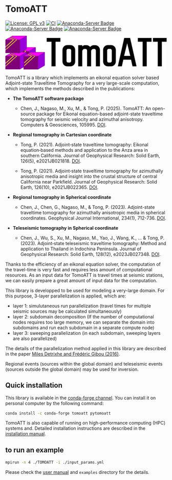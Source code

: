 # TomoATT 

[![License: GPL v3](https://img.shields.io/badge/License-GPL%20v3-blue.svg)](LICENSE)
[![CI](https://github.com/mnagaso/TomoATT/actions/workflows/CI.yml/badge.svg?branch=main)](https://github.com/mnagaso/TomoATT/actions/workflows/CI.yml)
[![Anaconda-Server Badge](https://anaconda.org/conda-forge/tomoatt/badges/version.svg)](https://anaconda.org/conda-forge/tomoatt)
[![Anaconda-Server Badge](https://anaconda.org/conda-forge/tomoatt/badges/platforms.svg)](https://anaconda.org/conda-forge/tomoatt)
[![Anaconda-Server Badge](https://anaconda.org/conda-forge/tomoatt/badges/latest_release_date.svg)](https://anaconda.org/conda-forge/tomoatt)

![logo](docs/logo/TomoATT_logo_2.png)

TomoATT is a library which implements an eikonal equation solver based Adjoint-state Traveltime Tomography for a very large-scale computation, which implements the methods described in the publications:

- **The TomoATT software package**
  - Chen, J., Nagaso, M., Xu, M., & Tong, P. (2025). TomoATT: An open-source package for Eikonal equation-based adjoint-state traveltime tomography for seismic velocity and azimuthal anisotropy. Computers & Geosciences, 105995. [DOI](https://doi.org/10.1016/j.cageo.2025.105995).

- **Regional tomography in Cartesian coordinate**

  - Tong, P. (2021). Adjoint‐state traveltime tomography: Eikonal equation‐based methods and application to the Anza area in southern California. Journal of Geophysical Research: Solid Earth, 126(5), e2021JB021818. [DOI](https://doi.org/10.1029/2021JB021818).

  - Tong, P. (2021). Adjoint‐state traveltime tomography for azimuthally anisotropic media and insight into the crustal structure of central California near Parkfield. Journal of Geophysical Research: Solid Earth, 126(10), e2021JB022365. [DOI](https://doi.org/10.1029/2021JB022365).

- **Regional tomography in Spherical coordinate**

  - Chen, J., Chen, G., Nagaso, M., & Tong, P. (2023). Adjoint-state traveltime tomography for azimuthally anisotropic media in spherical coordinates. Geophysical Journal International, 234(1), 712-736. [DOI](https://doi.org/10.1093/gji/ggad093).

- **Teleseismic tomography in Spherical coordinate**

  - Chen, J., Wu, S., Xu, M., Nagaso, M., Yao, J., Wang, K., ... & Tong, P. (2023). Adjoint‐state teleseismic traveltime tomography: Method and application to Thailand in Indochina Peninsula. Journal of Geophysical Research: Solid Earth, 128(12), e2023JB027348. [DOI](https://doi.org/10.1029/2023JB027348).


Thanks to the efficiency of an eikonal equation solver, the computation of the travel-time is very fast and requires less amount of computational resources.
As an input data for TomoATT is travel times at seismic stations, we can easily prepare a great amount of input data for the computation.

This library is developped to be used for modeling a very-large domain. For this purpose, 3-layer parallelization is applied, which are:
- layer 1: simulutaneous run parallelization (travel times for multiple seismic sources may be calculated simultaneously)
- layer 2: subdomain decomposition (If the number of computational nodes requires too large memory, we can separate the domain into subdomains and run each subdomain in a separate compute node)
- layer 3: sweeping parallelization (in each subdomain, sweeping layers are also parallelized)

The details of the parallelization method applied in this library are described in the paper [Miles Detrixhe and Frédéric Gibou (2016)](https://doi.org/10.1016/j.jcp.2016.06.023).

Regional events (sources within the global domain) and teleseismic events (sources outside the global domain) may be used for inversion.

## Quick installation
This library is available in the [conda-forge channel](https://anaconda.org/conda-forge/tomoatt). You can install it on personal computer by the following command:
``` bash
conda install -c conda-forge tomoatt pytomoatt
```

TomoATT is also capable of running on high-performance computing (HPC) systems and. Detailed installation instructions are described in the [installation manual](https://tomoatt.com/docs/GetStarted/Dependencies).

<!-- 

## dependency
- MPI v3.0 or higher  

optinal:
- HDF5 (parallel IO needs to be enabled)
- h5py (used in pre/post processes examples)

## to clone
``` bash
git clone --recursive https://github.com/TomoATT/TomoATT.git
```

## to compile
``` bash
mkdir build && cd build
cmake .. && make -j 8
```

compile with cuda support
``` bash
cmake .. -DUSE_CUDA=True && make -j 8
```  -->

## to run an example
``` bash
mpirun -n 4 ./TOMOATT -i ./input_params.yml
```
Please check the [user manual](./docs/manual/index.md) and `examples` directory for the details.


<!-- ## FAQs.
### git submodule problem
In the case you will get the error message below:
``` text
-- /(path to your tomoatt)/TomoATT/external_libs/yaml-cpp/.git does not exist. Initializing yaml-cpp submodule ...
fatal: not a git repository (or any of the parent directories): .git
CMake Error at external_libs/CMakeLists.txt:9 (message):
  /usr/bin/git submodule update --init dependencies/yaml-cpp failed with exit
  code 128, please checkout submodules
Call Stack (most recent call first):
  external_libs/CMakeLists.txt:13 (initialize_submodule)
```

You will need to update the submodule manuary by the command:
``` bash
git submodule update --init --recursive
```

In the case that `git submodule` command doesn't work in your environment, you need to download yaml-cpp library from [its repository](https://github.com/jbeder/yaml-cpp), and place it in the `external_libs` directory,
so that this directory is placed as `external_libs/yaml-cpp`. -->

